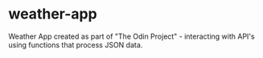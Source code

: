 # weather-app
Weather App created as part of "The Odin Project" - interacting with API's using functions that process JSON data.
